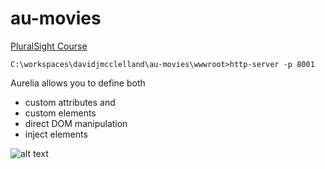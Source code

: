 # au-movies

[PluralSight Course](https://app.pluralsight.com/library/courses/building-applications-aurelia/table-of-contents)

`C:\workspaces\davidjmcclelland\au-movies\wwwroot>http-server -p 8001`

Aurelia allows you to define both 
* custom attributes and 
* custom elements
* direct DOM manipulation
* inject elements

![alt text](raw.githubusercontent.com/davidjmcclelland/au-movies/10-custom-elements/movies/resources/binding.png)